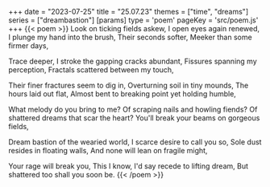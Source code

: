 +++
date = "2023-07-25"
title = "25.07.23"
themes = ["time", "dreams"]
series = ["dreambastion"]
[params]
  type = 'poem'
  pageKey = 'src/poem.js'
+++
{{< poem >}}
Look on ticking fields askew,
I open eyes again renewed,
I plunge my hand into the brush,
Their seconds softer,
Meeker than some firmer days,

Trace deeper,
I stroke the gapping cracks abundant,
Fissures spanning my perception,
Fractals scattered between my touch,

Their finer fractures seem to dig in,
Overturning soil in tiny mounds,
The hours laid out flat,
Almost bent to breaking point yet holding humble,

What melody do you bring to me?
Of scraping nails and howling fiends?
Of shattered dreams that scar the heart?
You'll break your beams on gorgeous fields,

Dream bastion of the wearied world,
I scarce desire to call you so,
Sole dust resides in floating walls,
And none will lean on fragile might,

Your rage will break you,
This I know,
I'd say recede to lifting dream,
But shattered too shall you soon be.
{{< /poem >}}